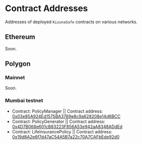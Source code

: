 # Contract Addresses

Addresses of deployed `KizunaSafe` contracts on various networks.

## Ethereum

Soon.

## Polygon

### Mainnet

Soon.

### Mumbai testnet

- Contract: PolicyManager || Contract address: [0x03e85A924Ed1575BA3769e8c9a628208e14d6BCC](https://mumbai.polygonscan.com/address/0x03e85a924ed1575ba3769e8c9a628208e14d6bcc)
- Contract: PolicyGenerator || Contract address: [0x4D7B068e601cB83223F856A53e942aA8348ADdEd](https://mumbai.polygonscan.com/address/0x4D7B068e601cB83223F856A53e942aA8348ADdEd)
- Contract: LifeInsurancePolicy || Contract address: [0x19d8A2e6f7d47aC54A5B7a22c70A7CAFbEde92d0](https://mumbai.polygonscan.com/address/0x19d8a2e6f7d47ac54a5b7a22c70a7cafbede92d0)
